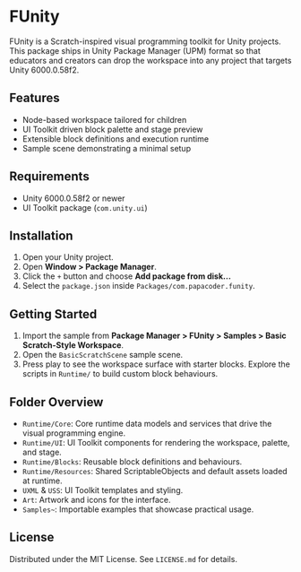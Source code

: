 # FUnity

FUnity is a Scratch-inspired visual programming toolkit for Unity projects. This package ships in Unity Package Manager (UPM) format so that educators and creators can drop the workspace into any project that targets Unity 6000.0.58f2.

## Features
- Node-based workspace tailored for children
- UI Toolkit driven block palette and stage preview
- Extensible block definitions and execution runtime
- Sample scene demonstrating a minimal setup

## Requirements
- Unity 6000.0.58f2 or newer
- UI Toolkit package (`com.unity.ui`)

## Installation
1. Open your Unity project.
2. Open **Window > Package Manager**.
3. Click the `+` button and choose **Add package from disk...**
4. Select the `package.json` inside `Packages/com.papacoder.funity`.

## Getting Started
1. Import the sample from **Package Manager > FUnity > Samples > Basic Scratch-Style Workspace**.
2. Open the `BasicScratchScene` sample scene.
3. Press play to see the workspace surface with starter blocks. Explore the scripts in `Runtime/` to build custom block behaviours.

## Folder Overview
- `Runtime/Core`: Core runtime data models and services that drive the visual programming engine.
- `Runtime/UI`: UI Toolkit components for rendering the workspace, palette, and stage.
- `Runtime/Blocks`: Reusable block definitions and behaviours.
- `Runtime/Resources`: Shared ScriptableObjects and default assets loaded at runtime.
- `UXML` & `USS`: UI Toolkit templates and styling.
- `Art`: Artwork and icons for the interface.
- `Samples~`: Importable examples that showcase practical usage.

## License
Distributed under the MIT License. See `LICENSE.md` for details.
